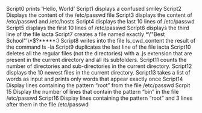 Script0 prints 'Hello, World'
Script1 displays a confused smiley
Script2 Displays the content of the /etc/passwd file
Script3 displays the content of /etc/passwd and /etc/hosts
Script4 displays the last 10 lines of /etc/passwd
Script5 displays the first 10 lines of /etc/passwd
Script6 displays the third line of the file iacta
Script7 creates a file named exactly \*\\'"Best School"\'\\*$\?\*\*\*\*\*:)
Script8 writes into the file ls_cwd_content the result of the command ls -la
Script9 duplicates the last line of the file iacta
Script10 deletes all the regular files (not the directories) with a .js extension that are present in the current directory and all its subfolders.
Script11 counts the number of directories and sub-directories in the current directory.
Script12 displays the 10 newest files in the current directory.
Script13 takes a list of words as input and prints only words that appear exactly once
Script14 Display lines containing the pattern “root” from the file /etc/passwd
Scrpit 15 Display the number of lines that contain the pattern “bin” in the file /etc/passwd
Script16 Display lines containing the pattern “root” and 3 lines after them in the file /etc/passwd









